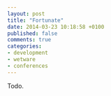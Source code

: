 ```yaml
---
layout: post
title: "Fortunate"
date: 2014-03-23 10:18:58 +0100
published: false
comments: true
categories:
- development
- wetware
- conferences
---
```


Todo.
